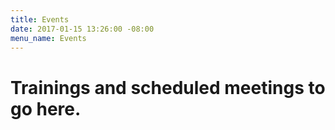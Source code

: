 ```yaml
---
title: Events
date: 2017-01-15 13:26:00 -08:00
menu_name: Events
---
```


# Trainings and scheduled meetings to go here.
